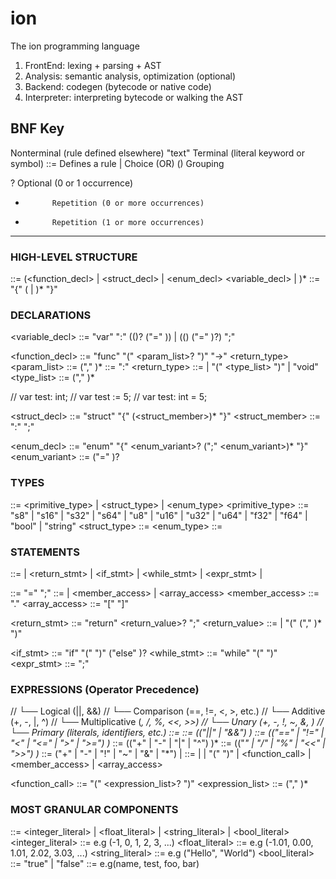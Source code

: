 # ion
The ion programming language

1. FrontEnd: lexing + parsing + AST
2. Analysis: semantic analysis, optimization (optional)
3. Backend: codegen (bytecode or native code)
4. Interpreter: interpreting bytecode or walking the AST

BNF Key
--------------------------------
<foo>       Nonterminal (rule defined elsewhere)
"text"      Terminal (literal keyword or symbol)
::=         Defines a rule
|           Choice (OR)
()          Grouping

?           Optional (0 or 1 occurrence)
*           Repetition (0 or more occurrences)
+           Repetition (1 or more occurrences)
--------------------------------------------------

### HIGH-LEVEL STRUCTURE
<program> ::= (<function_decl> | <struct_decl> |  <enum_decl>  <variable_decl> | <statement>)*
<scope> ::= "{" (<declaration> | <statement>)* "}"

### DECLARATIONS
<variable_decl> ::= "var" <identifier> ":" ((<type>)? ("=" <expression>)) | ((<type>) ("=" <expression>)?) ";"

<function_decl> ::= "func" <identifier> "(" <param_list>? ")" "->" <return_type> <scope>
<param_list> ::= <parameter> ("," <parameter>)*
<parameter> ::= <identifier> ":" <type>
<return_type> ::= <type> | "(" <type_list> ")" | "void"
<type_list> ::= <type> ("," <type>)*

// var test: int;
// var test := 5;
// var test: int = 5;

<struct_decl> ::= "struct" <identifier> "{" (<struct_member>)* "}"
<struct_member> ::= <identifier> ":" <type> ";"

<enum_decl> ::= "enum" <identifier> "{" <enum_variant>? (";" <enum_variant>)* "}"
<enum_variant> ::= <identifier> ("=" <expression>)?


### TYPES
<type> ::= <primitive_type> | <struct_type> | <enum_type>
<primitive_type> ::= "s8" | "s16" | "s32" | "s64" | "u8" | "u16" | "u32" | "u64" | "f32" | "f64" | "bool" | "string"
<struct_type> ::= <identifier>
<enum_type> ::= <identifier>


### STATEMENTS
<statement> ::= <assignment> | <return_stmt> | <if_stmt> | <while_stmt> | <expr_stmt> |

<assignment> ::= <lhs> "=" <expression> ";"
<lhs> ::= <identifier> | <member_access> | <array_access>
<member_access> ::= <primary> "." <identifier>
<array_access> ::= <primary> "[" <expression> "]"

<return_stmt> ::= "return" <return_value>? ";"
<return_value> ::= <expression> | "(" <expression> ("," <expression>)* ")"

<if_stmt> ::= "if" "(" <expression> ")" <statement> ("else" <statement>)?
<while_stmt> ::= "while" "(" <expression> ")" <statement>
<expr_stmt> ::= <expression> ";"

### EXPRESSIONS (Operator Precedence)
// └── Logical (||, &&)
//      └── Comparison (==, !=, <, >, etc.)
//          └── Additive (+, -, |, ^)
//              └── Multiplicative (*, /, %, <<, >>)
//                  └── Unary (+, -, !, ~, &, *)
//                      └── Primary (literals, identifiers, etc.) 
<expression> ::= <logical>
<logical> ::= <comparison> (("||" | "&&") <comparison>)*
<comparison> ::= <additive> (("==" | "!=" | "<" | "<=" | ">" | ">=") <additive>)*
<additive> ::= <multiplicative> (("+" | "-" | "|" | "^") <multiplicative>)*
<multiplicative> ::= <unary> (("*" | "/" | "%" | "<<" | ">>") <unary>)*
<unary> ::= ("+" | "-" | "!" | "~" | "&" | "*") <unary> | <primary>
<primary> ::= <literal> | <identifier> | "(" <expression> ")" | <function_call> | <member_access> | <array_access>

<function_call> ::= <identifier> "(" <expression_list>? ")"
<expression_list> ::= <expression> ("," <expression>)*

### MOST GRANULAR COMPONENTS
<literal> ::= <integer_literal> | <float_literal> | <string_literal> | <bool_literal>
<integer_literal> ::= e.g (-1, 0, 1, 2, 3, ...)
<float_literal> ::= e.g (-1.01, 0.00, 1.01, 2.02, 3.03, ...)
<string_literal> ::= e.g ("Hello", "World")
<bool_literal> ::= "true" | "false"
<identifier> ::= e.g(name, test, foo, bar)